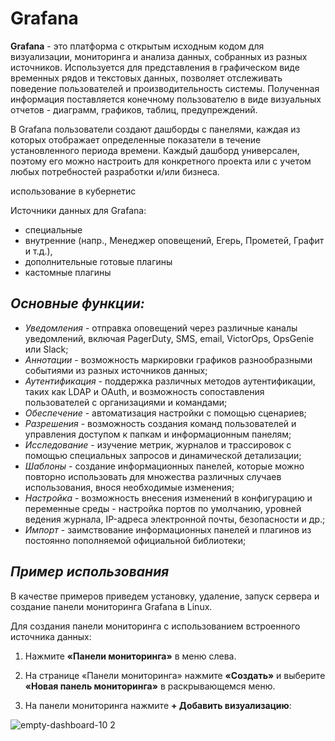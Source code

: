 # Grafana

**Grafana** - это платформа с открытым исходным кодом для визуализации, мониторинга и анализа данных, собранных из разных источников. Используется для представления в графическом виде временных рядов и текстовых данных, позволяет отслеживать поведение пользователей и производительность системы. Полученная информация поставляется конечному пользователю в виде визуальных отчетов - диаграмм, графиков, таблиц, предупреждений.

В  Grafana пользователи создают дашборды с панелями, каждая из которых отображает определенные показатели в течение установленного периода времени. Каждый дашборд универсален, поэтому его можно настроить для конкретного проекта или с учетом любых потребностей разработки и/или бизнеса.

использование в кубернетис

Источники данных для Grafana:
- специальные
- внутренние (напр., Менеджер оповещений, Егерь, Прометей, Графит и т.д.),
- дополнительные готовые плагины
- кастомные плагины 





## *Основные функции:*
- *Уведомления* - отправка оповещений через различные каналы уведомлений, включая PagerDuty, SMS, email, VictorOps, OpsGenie или Slack;
- *Аннотации* - возможность маркировки графиков разнообразными событиями из разных источников данных;
- *Аутентификация* - поддержка различных методов аутентификации, таких как LDAP и OAuth, и возможность сопоставления пользователей с организациями и командами;
- *Обеспечение* - автоматизация настройки с помощью сценариев;
- *Разрешения* - возможность создания команд пользователей и управления доступом к папкам и информационным панелям;
- *Исследование* - изучение метрик, журналов и трассировок с помощью специальных запросов и динамической детализации;
- *Шаблоны* - создание информационных панелей, которые можно повторно использовать для множества различных случаев использования, внося необходимые изменения;
- *Настройка* - возможность внесения изменений в конфигурацию и переменные среды - настройка портов по умолчанию, уровней ведения журнала, IP-адреса электронной почты, безопасности и др.;
- *Импорт* - заимствование информационных панелей и плагинов из постоянно пополняемой официальной библиотеки;

## *Пример использования*
В качестве примеров приведем установку, удаление, запуск сервера и создание панели мониторинга Grafana в Linux.


Для создания панели мониторинга с использованием встроенного источника данных:

1. Нажмите **«Панели мониторинга»** в меню слева.

2. На странице «Панели мониторинга» нажмите **«Создать»** и выберите **«Новая панель мониторинга»** в раскрывающемся меню.

3. На панели мониторинга нажмите **+ Добавить визуализацию**:

![empty-dashboard-10 2](https://github.com/OlgaYu1/Test-task-SberTech-Olga-Yuvchenko/assets/154415031/208d7ca9-e19e-4017-967b-11fdedd360ef)

